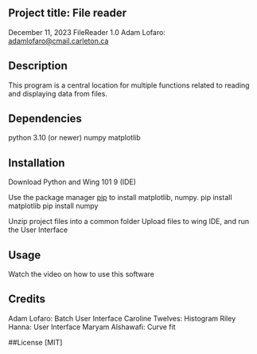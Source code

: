 ## Project title: File reader
  December 11, 2023
  FileReader 1.0
  Adam Lofaro: adamlofaro@cmail.carleton.ca

## Description
  This program is a central location for multiple functions related to     reading and displaying data from files. 

## Dependencies
  python 3.10 (or newer)
  numpy
  matplotlib

## Installation
  Download Python and Wing 101 9 (IDE)

  Use the package manager [pip](https://pip.pypa.io/en/stable/) to install   matplotlib, numpy.
  pip install matplotlib
  pip install numpy

  Unzip project files into a common folder
  Upload files to wing IDE, and run the User Interface

## Usage
  Watch the video on how to use this software

## Credits
  Adam Lofaro: Batch User Interface
  Caroline Twelves: Histogram
  Riley Hanna: User Interface
  Maryam Alshawafi: Curve fit

##License
  [MIT]
